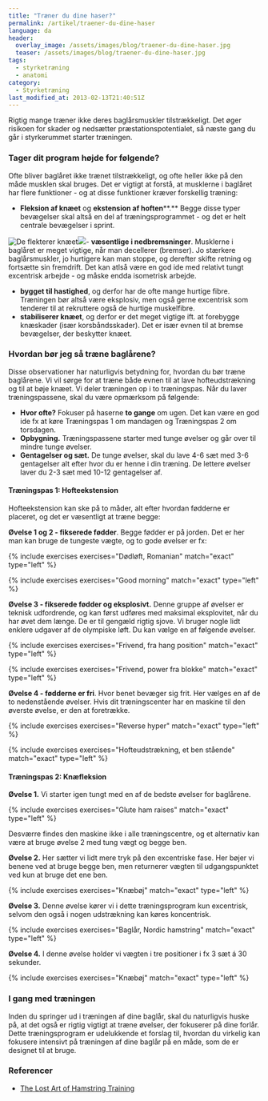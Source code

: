 ```yaml
---
title: "Træner du dine haser?"
permalink: /artikel/traener-du-dine-haser
language: da
header:
  overlay_image: /assets/images/blog/traener-du-dine-haser.jpg
  teaser: /assets/images/blog/traener-du-dine-haser.jpg
tags:
  - styrketræning
  - anatomi
category:
  - Styrketræning
last_modified_at: 2013-02-13T21:40:51Z
---
```


Rigtig mange træner ikke deres baglårsmuskler tilstrækkeligt. Det øger risikoen for skader og nedsætter præstationspotentialet, så næste gang du går i styrkerummet starter træningen.

### Tager dit program højde for følgende?

Ofte bliver baglåret ikke trænet tilstrækkeligt, og ofte heller ikke på den måde musklen skal bruges. Det er vigtigt at forstå, at musklerne i baglåret har flere funktioner - og at disse funktioner kræver forskellig træning:

- **Fleksion af knæet** og **ekstension af hoften****.** Begge disse typer bevægelser skal altså en del af træningsprogrammet - og det er helt centrale bevægelser i sprint.

![De flekterer knæet](/assets/images/image001.jpg)![](/assets/images/image003.jpg)- **væsentlige i nedbremsninger**. Musklerne i baglåret er meget vigtige, når man decellerer (bremser). Jo stærkere baglårsmuskler, jo hurtigere kan man stoppe, og derefter skifte retning og fortsætte sin fremdrift. Det kan atlså være en god ide med relativt tungt excentrisk arbejde - og måske endda isometrisk arbejde.
- **bygget til hastighed**, og derfor har de ofte mange hurtige fibre. Træningen bør altså være eksplosiv, men også gerne excentrisk som tenderer til at rekruttere også de hurtige muskelfibre.
- **stabiliserer knæet**, og derfor er det meget vigtige ift. at forebygge knæskader (især korsbåndsskader). Det er især evnen til at bremse bevægelser, der beskytter knæet.

### Hvordan bør jeg så træne baglårene?

Disse observationer har naturligvis betydning for, hvordan du bør træne baglårene. Vi vil sørge for at træne både evnen til at lave hofteudstrækning og til at bøje knæet. Vi deler træningen op i to træningspas. Når du laver træningspassene, skal du være opmærksom på følgende:

- **Hvor ofte?** Fokuser på haserne **to gange** om ugen. Det kan være en god ide fx at køre Træningspas 1 om mandagen og Træningspas 2 om torsdagen.
- **Opbygning.** Træningspassene starter med tunge øvelser og går over til mindre tunge øvelser.
- **Gentagelser og sæt.** De tunge øvelser, skal du lave 4-6 sæt med 3-6 gentagelser alt efter hvor du er henne i din træning. De lettere øvelser laver du 2-3 sæt med 10-12 gentagelser af.

#### Træningspas 1: Hofteekstension

Hofteekstension kan ske på to måder, alt efter hvordan fødderne er placeret, og det er væsentligt at træne begge:

**Øvelse 1 og 2 - fikserede fødder**. Begge fødder er på jorden. Det er her man kan bruge de tungeste vægte, og to gode øvelser er fx:

{% include exercises exercises="Dødløft, Romanian" match="exact" type="left" %}

{% include exercises exercises="Good morning" match="exact" type="left" %}

**Øvelse 3 - fikserede fødder og eksplosivt.** Denne gruppe af øvelser er teknisk udfordrende, og kan først udføres med maksimal eksplovitet, når du har øvet dem længe. De er til gengæld rigtig sjove. Vi bruger nogle lidt enklere udgaver af de olympiske løft. Du kan vælge en af følgende øvelser.

{% include exercises exercises="Frivend, fra hang position" match="exact" type="left" %}

{% include exercises exercises="Frivend, power fra blokke" match="exact" type="left" %}

**Øvelse 4 - fødderne er fri**. Hvor benet bevæger sig frit. Her vælges en af de to nedenstående øvelser. Hvis dit træningscenter har en maskine til den øverste øvelse, er den at foretrække.

{% include exercises exercises="Reverse hyper" match="exact" type="left" %}

{% include exercises exercises="Hofteudstrækning, et ben stående" match="exact" type="left" %}

#### Træningspas 2: Knæfleksion

**Øvelse 1.** Vi starter igen tungt med en af de bedste øvelser for baglårene.

{% include exercises exercises="Glute ham raises" match="exact" type="left" %}

Desværre findes den maskine ikke i alle træningscentre, og et alternativ kan være at bruge øvelse 2 med tung vægt og begge ben.

**Øvelse 2.** Her sætter vi lidt mere tryk på den excentriske fase. Her bøjer vi benene ved at bruge begge ben, men returnerer vægten til udgangspunktet ved kun at bruge det ene ben.

{% include exercises exercises="Knæbøj" match="exact" type="left" %}

**Øvelse 3.** Denne øvelse kører vi i dette træningsprogram kun excentrisk, selvom den også i nogen udstrækning kan køres koncentrisk.

{% include exercises exercises="Baglår, Nordic hamstring" match="exact" type="left" %}

**Øvelse 4.** I denne øvelse holder vi vægten i tre positioner i fx 3 sæt á 30 sekunder.

{% include exercises exercises="Knæbøj" match="exact" type="left" %}

### I gang med træningen

Inden du springer ud i træningen af dine baglår, skal du naturligvis huske på, at det også er rigtig vigtigt at træne øvelser, der fokuserer på dine forlår. Dette træningsprogram er udelukkende et forslag til, hvordan du virkelig kan fokusere intensivt på træningen af dine baglår på en måde, som de er designet til at bruge.

### Referencer

- [The Lost Art of Hamstring Training](http://tnation.tmuscle.com/free_online_article/sports_body_training_performance/the_lost_art_of_hamstring_training)
